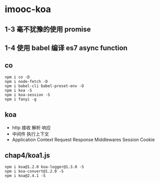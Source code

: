 # imooc-koa

## 1-3 毫不犹豫的使用 promise

## 1-4 使用 babel 编译 es7 async function

## co

```console
npm i co -D
npm i node-fetch -D
npm i babel-cli babel-preset-env -D
npm i koa -S
npm i koa-session -S
npm i fanyi -g
```

## koa

- http 接收 解析 响应
- 中间件 执行上下文
- Application Context Request Response Middlewares Session Cookie

## chap4/koa1.js

```console
npm i koa@1.2.0 koa-logger@1.3.0 -S
npm i koa-convert@1.2.0 -S
npm i koa@2.4.1 -S
```